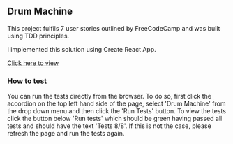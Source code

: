 ## Drum Machine

This project fulfils 7 user stories outlined by FreeCodeCamp and was built using TDD principles.

I implemented this solution using Create React App.

[Click here to view](https://drum-machine-iota.vercel.app/)

### How to test

You can run the tests directly from the browser. To do so, first click the accordion on the top left hand side of the page, select 'Drum Machine' from the drop down menu and then click the 'Run Tests' button. To view the tests click the button below 'Run tests' which should be green having passed all tests and should have the text 'Tests 8/8'. If this is not the case, please refresh the page and run the tests again.
